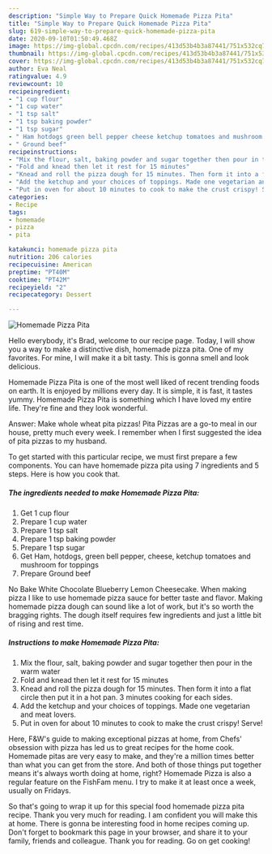 ```yaml
---
description: "Simple Way to Prepare Quick Homemade Pizza Pita"
title: "Simple Way to Prepare Quick Homemade Pizza Pita"
slug: 619-simple-way-to-prepare-quick-homemade-pizza-pita
date: 2020-09-10T01:50:49.468Z
image: https://img-global.cpcdn.com/recipes/413d53b4b3a87441/751x532cq70/homemade-pizza-pita-recipe-main-photo.jpg
thumbnail: https://img-global.cpcdn.com/recipes/413d53b4b3a87441/751x532cq70/homemade-pizza-pita-recipe-main-photo.jpg
cover: https://img-global.cpcdn.com/recipes/413d53b4b3a87441/751x532cq70/homemade-pizza-pita-recipe-main-photo.jpg
author: Eva Neal
ratingvalue: 4.9
reviewcount: 10
recipeingredient:
- "1 cup flour"
- "1 cup water"
- "1 tsp salt"
- "1 tsp baking powder"
- "1 tsp sugar"
- " Ham hotdogs green bell pepper cheese ketchup tomatoes and mushroom for toppings"
- " Ground beef"
recipeinstructions:
- "Mix the flour, salt, baking powder and sugar together then pour in the warm water"
- "Fold and knead then let it rest for 15 minutes"
- "Knead and roll the pizza dough for 15 minutes. Then form it into a flat circle then put it in a hot pan. 3 minutes cooking for each sides."
- "Add the ketchup and your choices of toppings. Made one vegetarian and meat lovers."
- "Put in oven for about 10 minutes to cook to make the crust crispy! Serve!"
categories:
- Recipe
tags:
- homemade
- pizza
- pita

katakunci: homemade pizza pita 
nutrition: 206 calories
recipecuisine: American
preptime: "PT40M"
cooktime: "PT42M"
recipeyield: "2"
recipecategory: Dessert

---
```



![Homemade Pizza Pita](https://img-global.cpcdn.com/recipes/413d53b4b3a87441/751x532cq70/homemade-pizza-pita-recipe-main-photo.jpg)

Hello everybody, it's Brad, welcome to our recipe page. Today, I will show you a way to make a distinctive dish, homemade pizza pita. One of my favorites. For mine, I will make it a bit tasty. This is gonna smell and look delicious.

Homemade Pizza Pita is one of the most well liked of recent trending foods on earth. It is enjoyed by millions every day. It is simple, it is fast, it tastes yummy. Homemade Pizza Pita is something which I have loved my entire life. They're fine and they look wonderful.

Answer: Make whole wheat pita pizzas! Pita Pizzas are a go-to meal in our house, pretty much every week. I remember when I first suggested the idea of pita pizzas to my husband.


To get started with this particular recipe, we must first prepare a few components. You can have homemade pizza pita using 7 ingredients and 5 steps. Here is how you cook that.

<!--inarticleads1-->

##### The ingredients needed to make Homemade Pizza Pita:

1. Get 1 cup flour
1. Prepare 1 cup water
1. Prepare 1 tsp salt
1. Prepare 1 tsp baking powder
1. Prepare 1 tsp sugar
1. Get  Ham, hotdogs, green bell pepper, cheese, ketchup tomatoes and mushroom for toppings
1. Prepare  Ground beef


No Bake White Chocolate Blueberry Lemon Cheesecake. When making pizza I like to use homemade pizza sauce for better taste and flavor. Making homemade pizza dough can sound like a lot of work, but it&#39;s so worth the bragging rights. The dough itself requires few ingredients and just a little bit of rising and rest time. 

<!--inarticleads2-->

##### Instructions to make Homemade Pizza Pita:

1. Mix the flour, salt, baking powder and sugar together then pour in the warm water
1. Fold and knead then let it rest for 15 minutes
1. Knead and roll the pizza dough for 15 minutes. Then form it into a flat circle then put it in a hot pan. 3 minutes cooking for each sides.
1. Add the ketchup and your choices of toppings. Made one vegetarian and meat lovers.
1. Put in oven for about 10 minutes to cook to make the crust crispy! Serve!


Here, F&amp;W&#39;s guide to making exceptional pizzas at home, from Chefs&#39; obsession with pizza has led us to great recipes for the home cook. Homemade pitas are very easy to make, and they&#39;re a million times better than what you can get from the store. And both of those things put together means it&#39;s always worth doing at home, right? Homemade Pizza is also a regular feature on the FishFam menu. I try to make it at least once a week, usually on Fridays. 

So that's going to wrap it up for this special food homemade pizza pita recipe. Thank you very much for reading. I am confident you will make this at home. There is gonna be interesting food in home recipes coming up. Don't forget to bookmark this page in your browser, and share it to your family, friends and colleague. Thank you for reading. Go on get cooking!
